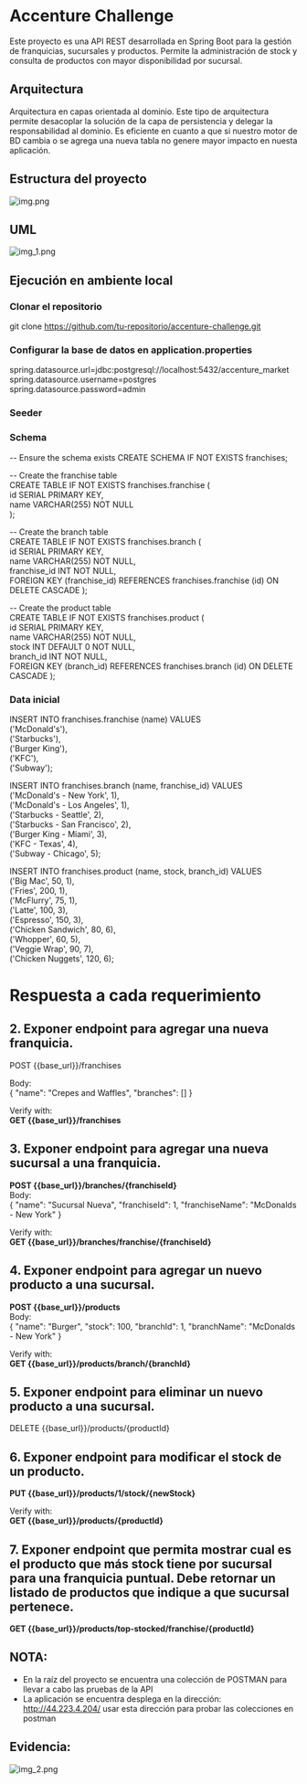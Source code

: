 # Accenture Challenge
Este proyecto es una API REST desarrollada en Spring Boot para la gestión de franquicias, sucursales y productos. Permite la administración de stock y consulta de productos con mayor disponibilidad por sucursal.


## Arquitectura
Arquitectura en capas orientada al dominio. Este tipo de arquitectura permite desacoplar la solución de la capa de persistencia y delegar la responsabilidad al dominio.
Es eficiente en cuanto a que si nuestro motor de BD cambia o se agrega una nueva tabla no genere mayor impacto en nuesta aplicación.

## Estructura del proyecto

![img.png](img.png)

## UML
![img_1.png](img_1.png)

## Ejecución en ambiente local

### Clonar el repositorio

git clone https://github.com/tu-repositorio/accenture-challenge.git

### Configurar la base de datos en application.properties

spring.datasource.url=jdbc:postgresql://localhost:5432/accenture_market 
spring.datasource.username=postgres  
spring.datasource.password=admin

### Seeder

### Schema

-- Ensure the schema exists
CREATE SCHEMA IF NOT EXISTS franchises;  

-- Create the franchise table  
CREATE TABLE IF NOT EXISTS franchises.franchise (  
id SERIAL PRIMARY KEY,  
name VARCHAR(255) NOT NULL  
);

-- Create the branch table  
CREATE TABLE IF NOT EXISTS franchises.branch (  
id SERIAL PRIMARY KEY,  
name VARCHAR(255) NOT NULL,  
franchise_id INT NOT NULL,  
FOREIGN KEY (franchise_id) REFERENCES franchises.franchise (id) ON DELETE CASCADE
);

-- Create the product table  
CREATE TABLE IF NOT EXISTS franchises.product (  
id SERIAL PRIMARY KEY,  
name VARCHAR(255) NOT NULL,  
stock INT DEFAULT 0 NOT NULL,  
branch_id INT NOT NULL,  
FOREIGN KEY (branch_id) REFERENCES franchises.branch (id) ON DELETE CASCADE
);

### Data inicial

INSERT INTO franchises.franchise (name) VALUES  
('McDonald\'s'),  
('Starbucks'),  
('Burger King'),  
('KFC'),  
('Subway');  


INSERT INTO franchises.branch (name, franchise_id) VALUES  
('McDonald\'s - New York', 1),  
('McDonald\'s - Los Angeles', 1),  
('Starbucks - Seattle', 2),  
('Starbucks - San Francisco', 2),  
('Burger King - Miami', 3),  
('KFC - Texas', 4),  
('Subway - Chicago', 5);  


INSERT INTO franchises.product (name, stock, branch_id) VALUES  
('Big Mac', 50, 1),  
('Fries', 200, 1),  
('McFlurry', 75, 1),  
('Latte', 100, 3),  
('Espresso', 150, 3),   
('Chicken Sandwich', 80, 6),  
('Whopper', 60, 5),  
('Veggie Wrap', 90, 7),  
('Chicken Nuggets', 120, 6); 


# Respuesta a cada requerimiento

## 2. Exponer endpoint para agregar una nueva franquicia.

POST {{base_url}}/franchises

Body:  
{
"name": "Crepes and Waffles",
"branches": []
}

Verify with:  
**GET {{base_url}}/franchises**

## 3. Exponer endpoint para agregar una nueva sucursal a una franquicia.

**POST {{base_url}}/branches/{franchiseId}**  
Body:  
{
"name": "Sucursal Nueva",
"franchiseId": 1,
"franchiseName": "McDonalds - New York"
}

Verify with:  
**GET {{base_url}}/branches/franchise/{franchiseId}**

## 4. Exponer endpoint para agregar un nuevo producto a una sucursal.

**POST {{base_url}}/products**  
Body:  
{
"name": "Burger",
"stock": 100,
"branchId": 1,
"branchName": "McDonalds - New York"
}

Verify with:  
**GET {{base_url}}/products/branch/{branchId}**

## 5. Exponer endpoint para eliminar un nuevo producto a una sucursal.
DELETE {{base_url}}/products/{productId}

## 6. Exponer endpoint para modificar el stock de un producto.
**PUT {{base_url}}/products/1/stock/{newStock}**

Verify with:  
**GET {{base_url}}/products/{productId}**

## 7. Exponer endpoint que permita mostrar cual es el producto que más stock tiene por sucursal para una franquicia puntual. Debe retornar un listado de productos que indique a que sucursal pertenece.
**GET {{base_url}}/products/top-stocked/franchise/{productId}**


## NOTA: 
* En la raíz del proyecto se encuentra una colección de POSTMAN para llevar a cabo las pruebas de la API
* La aplicación se encuentra desplega en la dirección: http://44.223.4.204/ usar esta dirección para probar las colecciones en postman
## Evidencia: 
![img_2.png](img_2.png)